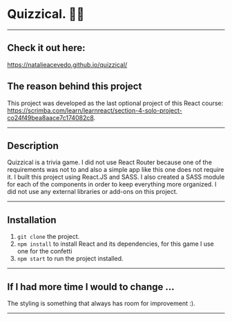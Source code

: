 # Quizzical. :woman_technologist:
---
## Check it out here: 
https://natalieacevedo.github.io/quizzical/

## The reason behind this project

This project was developed as the last optional project of this React course: https://scrimba.com/learn/learnreact/section-4-solo-project-co24f49bea8aace7c174082c8. 

---
## Description
Quizzical is a trivia game. I did not use React Router because one of the requirements was not to and also a simple app like this one does not require it. 
I built this project using React.JS and SASS. I also created a SASS module for each of the components in order to keep everything more organized. I did not use any external libraries or add-ons on this project.
<br>

---
## Installation
1. `git clone` the project.
1. `npm install` to install React and its dependencies, for this game I use one for the confetti
1. `npm start` to run the project installed.

---
## If I had more time I would to change ...
The styling is something that always has room for improvement :).

---








































